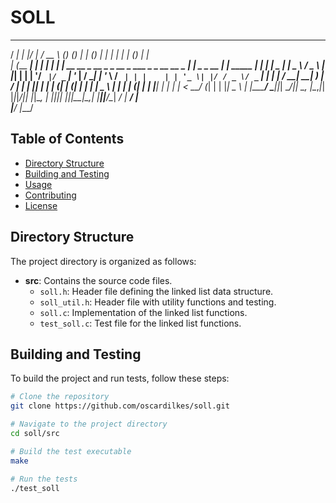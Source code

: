 # SOLL

  _____      _  __         ____                        _     _               _      _       _            _   _      _     _   
 / ____|    | |/ _|       / __ \                      (_)   (_)             | |    (_)     | |          | | | |    (_)   | |  
| (___   ___| | |_ ______| |  | |_ __ __ _  __ _ _ __  _ ___ _ _ __   __ _  | |     _ _ __ | | _____  __| | | |     _ ___| |_ 
 \___ \ / _ \ |  _|______| |  | | '__/ _` |/ _` | '_ \| / __| | '_ \ / _` | | |    | | '_ \| |/ / _ \/ _` | | |    | / __| __|
 ____) |  __/ | |        | |__| | | | (_| | (_| | | | | \__ \ | | | | (_| | | |____| | | | |   <  __/ (_| | | |____| \__ \ |_ 
|_____/ \___|_|_|         \____/|_|  \__, |\__,_|_| |_|_|___/_|_| |_|\__, | |______|_|_| |_|_|\_\___|\__,_| |______|_|___/\__|
                                      __/ |                           __/ |                                                   
                                     |___/                           |___/                                                    
## Table of Contents

- [Directory Structure](#directory-structure)
- [Building and Testing](#building-and-testing)
- [Usage](#usage)
- [Contributing](#contributing)
- [License](#license)

## Directory Structure

The project directory is organized as follows:

- **src**: Contains the source code files.
  - `soll.h`: Header file defining the linked list data structure.
  - `soll_util.h`: Header file with utility functions and testing.
  - `soll.c`: Implementation of the linked list functions.
  - `test_soll.c`: Test file for the linked list functions.

## Building and Testing

To build the project and run tests, follow these steps:

```bash
# Clone the repository
git clone https://github.com/oscardilkes/soll.git

# Navigate to the project directory
cd soll/src

# Build the test executable
make

# Run the tests
./test_soll
